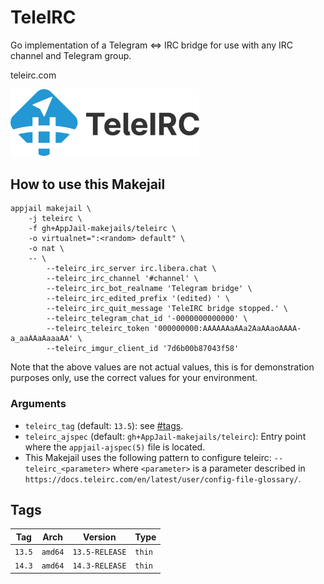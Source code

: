 # TeleIRC

Go implementation of a Telegram &lt;=> IRC bridge for use with any IRC channel and Telegram group.

teleirc.com

<img src="https://github.com/RITlug/teleirc/blob/main/assets/svg/horizontal_color.svg?raw=true" alt="teleirc logo" width="60%" height="auto">

## How to use this Makejail

```
appjail makejail \
    -j teleirc \
    -f gh+AppJail-makejails/teleirc \
    -o virtualnet=":<random> default" \
    -o nat \
    -- \
        --teleirc_irc_server irc.libera.chat \
        --teleirc_irc_channel '#channel' \
        --teleirc_irc_bot_realname 'Telegram bridge' \
        --teleirc_irc_edited_prefix '(edited) ' \
        --teleirc_irc_quit_message 'TeleIRC bridge stopped.' \
        --teleirc_telegram_chat_id '-0000000000000' \
        --teleirc_teleirc_token '000000000:AAAAAAaAAa2AaAAaoAAAA-a_aaAAaAaaaAA' \
        --teleirc_imgur_client_id '7d6b00b87043f58'
```

Note that the above values are not actual values, this is for demonstration purposes only, use the correct values for your environment.

### Arguments

* `teleirc_tag` (default: `13.5`): see [#tags](#tags).
* `teleirc_ajspec` (default: `gh+AppJail-makejails/teleirc`): Entry point where the `appjail-ajspec(5)` file is located.
* This Makejail uses the following pattern to configure teleirc: `--teleirc_<parameter>` where `<parameter>` is a parameter described in `https://docs.teleirc.com/en/latest/user/config-file-glossary/`.

## Tags

| Tag    | Arch    | Version        | Type   |
| ------ | ------- | -------------- | ------ |
| `13.5` | `amd64` | `13.5-RELEASE` | `thin` |
| `14.3` | `amd64` | `14.3-RELEASE` | `thin` |
